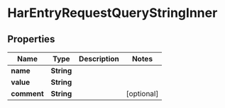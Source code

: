 

# HarEntryRequestQueryStringInner


## Properties

| Name | Type | Description | Notes |
|------------ | ------------- | ------------- | -------------|
|**name** | **String** |  |  |
|**value** | **String** |  |  |
|**comment** | **String** |  |  [optional] |



